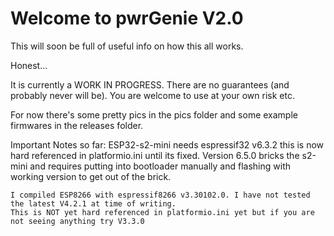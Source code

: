 # Welcome to pwrGenie V2.0
This will soon be full of useful info on how this all works.

Honest...

It is currently a WORK IN PROGRESS. There are no guarantees (and probably never will be).
You are welcome to use at your own risk etc.

For now there's some pretty pics in the pics folder and some example firmwares in the releases folder.

Important Notes so far:
    ESP32-s2-mini needs espressif32 v6.3.2 this is now hard referenced in platformio.ini until its fixed.
    Version 6.5.0 bricks the s2-mini and requires putting into bootloader manually and flashing with working version to get out of the brick.

    I compiled ESP8266 with espressif8266 v3.30102.0. I have not tested the latest V4.2.1 at time of writing.
    This is NOT yet hard referenced in platformio.ini yet but if you are not seeing anything try V3.3.0
